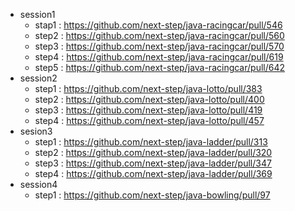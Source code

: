 * session1
    * stap1 : https://github.com/next-step/java-racingcar/pull/546
    * step2 : https://github.com/next-step/java-racingcar/pull/560
    * step3 : https://github.com/next-step/java-racingcar/pull/570
    * step4 : https://github.com/next-step/java-racingcar/pull/619
    * step5 : https://github.com/next-step/java-racingcar/pull/642
* session2
    * step1 : https://github.com/next-step/java-lotto/pull/383
    * step2 : https://github.com/next-step/java-lotto/pull/400
    * step3 : https://github.com/next-step/java-lotto/pull/419
    * step4 : https://github.com/next-step/java-lotto/pull/457
* sesion3
    * step1 : https://github.com/next-step/java-ladder/pull/313
    * step2 : https://github.com/next-step/java-ladder/pull/320
    * step3 : https://github.com/next-step/java-ladder/pull/347
    * step4 : https://github.com/next-step/java-ladder/pull/369
* session4
    * step1 : https://github.com/next-step/java-bowling/pull/97